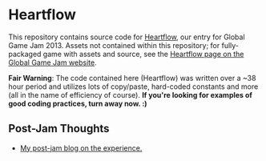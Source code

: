 Heartflow
=========
This repository contains source code for [Heartflow](http://2013.globalgamejam.org/2013/heartflow), our entry for Global Game Jam 2013.
Assets not contained within this repository; for fully-packaged game with assets and source, see
the [Heartflow page on the Global Game Jam website](http://2013.globalgamejam.org/2013/heartflow).

**Fair Warning**: The code contained here (Heartflow) was written over a ~38 hour period and utilizes lots of copy/paste, hard-coded constants and more (all in the name of efficiency of course). **If you're looking for examples of good coding practices, turn away now. :)** 

## Post-Jam Thoughts

* [My post-jam blog on the experience.](http://hfaran.com/wp/jamming-with-most-creative-people-in-vancouver/)


